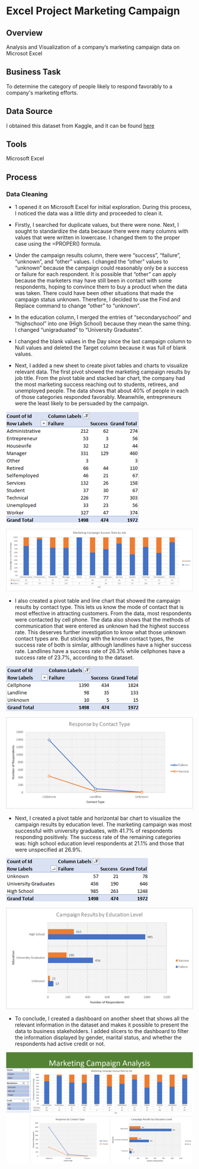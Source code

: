 # Excel Project Marketing Campaign

## Overview

Analysis and Visualization of a company’s marketing campaign data on Microsot Excel

## Business Task

To determine the category of people likely to respond favorably to a company's marketing efforts.

## Data Source

I obtained this dataset from Kaggle, and it can be found [here](https://www.kaggle.com/datasets/khanimar/marketing-campaign-analysis-data?select=test.csv)

## Tools

Microsoft Excel

## Process

### Data Cleaning

* 1 opened it on Microsoft Excel for initial exploration. During this process, I noticed the data was a little dirty and proceeded to clean it.

* Firstly, I searched for duplicate values, but there were none. Next, I sought to standardize the data because there were many columns with values that were written in lowercase. I changed them to the proper case using the =PROPER() formula.

* Under the campaign results column, there were “success”, “failure”, “unknown”, and “other” values. I changed the ”other” values to “unknown” because the campaign could reasonably only be a success or failure for each respondent. It is possible that “other” can apply because the marketers may have still been in contact with some respondents, hoping to convince them to buy a product when the data was taken. There could have been other situations that made the campaign status unknown. Therefore, I decided to use the Find and Replace command to change “other” to “unknown”.

* In the education column, I merged the entries of “secondaryschool” and “highschool” into one (High School) because they mean the same thing. I changed “unigraduated” to “University Graduates”.

* I changed the blank values in the Day since the last campaign column to Null values and deleted the Target column because it was full of blank values.

* Next, I added a new sheet to create pivot tables and charts to visualize relevant data. The first pivot showed the marketing campaign results by job title. From the pivot table and stacked bar chart, the company had the most marketing success reaching out to students, retirees, and unemployed people. The data shows that about 40% of people in each of those categories responded favorably.  Meanwhile, entrepreneurs were the least likely to be persuaded by the campaign.

![image alt](https://github.com/jefferyokpala/Excel-Project-Marketing-Campaign/blob/main/images/image7.png?raw=true)

![image alt](https://github.com/jefferyokpala/Excel-Project-Marketing-Campaign/blob/main/images/image5.png?raw=true)

* I also created a pivot table and line chart that showed the campaign results by contact type. This lets us know the mode of contact that is most effective in attracting customers. From the data, most respondents were contacted by cell phone. The data also shows that the methods of communication that were entered as unknown had the highest success rate. This deserves further investigation to know what those unknown contact types are. But sticking with the known contact types, the success rate of both is similar, although landlines have a higher success rate. Landlines have a success rate of 26.3% while cellphones have a success rate of 23.7%, according to the dataset.

![image alt](https://github.com/jefferyokpala/Excel-Project-Marketing-Campaign/blob/main/images/image3.png?raw=true)

![image alt](https://github.com/jefferyokpala/Excel-Project-Marketing-Campaign/blob/main/images/image6.png?raw=true)

* Next, I created a pivot table and horizontal bar chart to visualize the campaign results by education level. The marketing campaign was most successful with university graduates, with 41.7% of respondents responding positively. The success rate of the remaining categories was: high school education level respondents at 21.1% and those that were unspecified at 26.9%.

![image alt](https://github.com/jefferyokpala/Excel-Project-Marketing-Campaign/blob/main/images/image2.png?raw=true)

![image alt](https://github.com/jefferyokpala/Excel-Project-Marketing-Campaign/blob/main/images/image4.png?raw=true)

* To conclude, I created a dashboard on another sheet that shows all the relevant information in the dataset and makes it possible to present the data to business stakeholders. I added slicers to the dashboard to filter the information displayed by gender, marital status, and whether the respondents had active credit or not.

![image alt](https://github.com/jefferyokpala/Excel-Project-Marketing-Campaign/blob/main/images/image1.png?raw=true)


